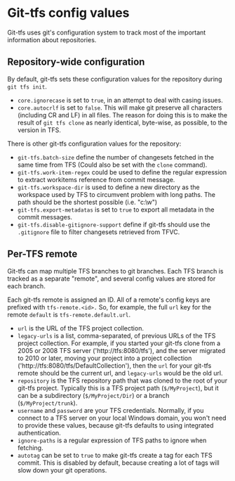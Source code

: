 ﻿# Git-tfs config values

Git-tfs uses git's configuration system to track most of the important
information about repositories.

## Repository-wide configuration

By default, git-tfs sets these configuration values for the repository
during `git tfs init`.

* `core.ignorecase` is set to `true`, in an attempt to deal with
  casing issues.
* `core.autocrlf` is set to `false`. This will make git preserve all
  characters (including CR and LF) in all files. The reason for doing
  this is to make the result of `git tfs clone` as nearly identical,
  byte-wise, as possible, to the version in TFS.

There is other git-tfs configuration values for the repository:

* `git-tfs.batch-size` define the number of changesets fetched in the same time
  from TFS (Could also be set with the `clone` command).
* `git-tfs.work-item-regex` could be used to define the regular expression to
  extract workitems reference from commit message.
* `git-tfs.workspace-dir` is used to define a new directory as the workspace
  used by TFS to circumvent problem with long paths.
  The path should be the shortest possible (i.e. "c:\w")
* `git-tfs.export-metadatas` is set to `true` to export all metadata in the
  commit messages.
* `git-tfs.disable-gitignore-support` define if git-tfs should use the
`.gitignore` file to filter changesets retrieved from TFVC.

## Per-TFS remote

Git-tfs can map multiple TFS branches to git branches. Each TFS
branch is tracked as a separate "remote", and several config values
are stored for each branch.

Each git-tfs remote is assigned an ID. All of a remote's config keys
are prefixed with `tfs-remote.<id>.` So, for example, the full `url`
key for the remote `default` is `tfs-remote.default.url`.

* `url`
  is the URL of the TFS project collection.
* `legacy-urls`
  is a list, comma-separated, of previous URLs of the TFS project
  collection. For example, if you started your git-tfs clone from
  a 2005 or 2008 TFS server ('http://tfs:8080/tfs'), and the server
  migrated to 2010 or later, moving your project into a project
  collection ('http://tfs:8080/tfs/DefaultCollection'), then the
  `url` for your git-tfs remote should be the current url, and
  `legacy-urls` would be the old url.
* `repository`
  is the TFS repository path that was cloned to the root of your
  git-tfs project. Typically this is a TFS project path
  (`$/MyProject`), but it can be a subdirectory (`$/MyProject/Dir`)
  or a branch (`$/MyProject/trunk`).
* `username` and `password`
  are your TFS credentials. Normally, if you connect to a TFS
  server on your local Windows domain, you won't need to provide
  these values, because git-tfs defaults to using integrated
  authentication.
* `ignore-paths`
  is a regular expression of TFS paths to ignore when fetching.
* `autotag`
  can be set to `true` to make git-tfs create a tag for each
  TFS commit. This is disabled by default, because creating
  a lot of tags will slow down your git operations.
